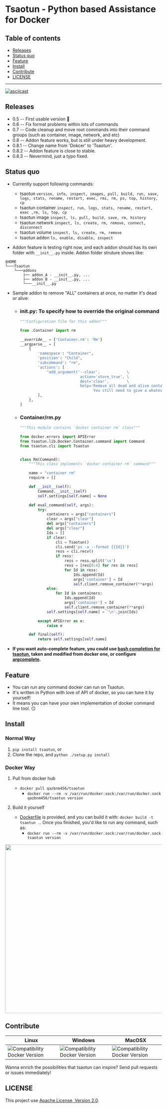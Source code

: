 # Tsaotun - Python based Assistance for Docker

## **Table of contents**

* [Releases](#releases)
* [Status quo](#status)
* [Feature](#feature)
* [Install](#install)
* [Contribute](#contribute)
* [LICENSE](#license)

---------------------------------------

[![asciicast](https://asciinema.org/a/99422.png)](https://asciinema.org/a/99422?autoplay=1)

<a name="releases"></a>
## Releases

- 0.5 -- First usable version :tada:
- 0.6 -- Fix format problems within lots of commands
- 0.7 -- Code cleanup and move root commands into their command groups (such as container, image, network, and etc)
- 0.8 -- Addon feature works, but is still under heavy development.
- 0.8.1 -- Change name from 'Dokcer' to 'Tsaotun'.
- 0.8.2 -- Addon feature is close to stable.
- 0.8.3 -- Nevermind, just a typo fixed.

<a name="status"></a>
## Status quo

- Currently support following commands:
    - tsaotun `version, info, inspect, images, pull, build, run, save, logs, stats, rename, restart, exec, rmi, rm, ps, top, history, cp`
    - tsaotun container `inspect, run, logs, stats, rename, restart, exec ,rm, ls, top, cp`
    - tsaotun image `inspect, ls, pull, build, save, rm, history`
    - tsaotun network `inspect, ls, create, rm, remove, connect, disconnect`
    - tsaotun volume `inspect, ls, create, rm, remove`
    - tsaotun addon `ls, enable, disable, inspect`

- Addon feature is testing right now, and each addon should has its own folder with `__init__.py` inside. Addon folder struture shows like:

```
$HOME
└───Tsaotun
    └───addons
        ├── addon_A - __init__.py, ...
        ├── addon_B - __init__.py, ...
        └───__init__.py
```

- Sample addon to remove "ALL" containers at once, no matter it's dead or alive:
    - ### __init__.py: To specify how to override the original command
        ```python
        """Configuration file for this addon"""

        from .Container import rm

        __override__ = {'Container.rm': 'Rm'}
        __argparse__ = [
            {
                'namespace': "Container",
                'position': "Child",
                'subcommand': "rm",
                'actions': [
                    "add_argument('--clear',            \
                                   action='store_true', \
                                   dest='clear',        \
                                   help='Remove all dead and alive containers. \
                                         You still need to give a whatever container ID.')",
                ],
            },
        ]
        ```

    - ### Container/rm.py
        ```python
        """This module contains `docker container rm` class"""

        from docker.errors import APIError
        from tsaotun.lib.Docker.Container.command import Command
        from tsaotun.cli import Tsaotun


        class Rm(Command):
            """This class implements `docker container rm` command"""

            name = "container rm"
            require = []

            def __init__(self):
                Command.__init__(self)
                self.settings[self.name] = None

            def eval_command(self, args):
                try:
                    containers = args["containers"]
                    clear = args["clear"]
                    del args["containers"]
                    del args["clear"]
                    Ids = []
                    if clear:
                        cli = Tsaotun()
                        cli.send('ps -a --format {{Id}}')
                        ress = cli.recv()
                        if ress:
                            ress = ress.split('\n')
                            ress = [res[0:4] for res in ress]
                            for Id in ress:
                                Ids.append(Id)
                                args['container'] = Id
                                self.client.remove_container(**args)
                    else:
                        for Id in containers:
                            Ids.append(Id)
                            args['container'] = Id
                            self.client.remove_container(**args)
                    self.settings[self.name] = '\n'.join(Ids)

                except APIError as e:
                    raise e

            def final(self):
                return self.settings[self.name]
        ```

- **If you want auto-complete feature, you could use [bash completion for tsaotun](completion/tsaotun), taken and modified from docker one, or configure [argcomplete](https://github.com/kislyuk/argcomplete).**

<a name="feature"></a>
## Feature

- You can run any command docker can run on Tsaotun.
- It's written in Python with love of API of docker, so you can tune it by yourself!
- It means you can have your own implementation of docker command line tool. :smirk:

<a name="install"></a>
## Install

### Normal Way

1. `pip install tsaotun`, or
2. Clone the repo, and `python ./setup.py install`

### Docker Way

1. Pull from docker hub
    - `docker pull qazbnm456/tsaotun`
        - `docker run --rm -v /var/run/docker.sock:/var/run/docker.sock qazbnm456/tsaotun version`

2. Build it yourself
    - [Dockerfile](Dockerfile) is provided, and you can build it with: `docker build -t tsaotun .`. Once you finished, you'd like to run any command, such as:
        - `docker run --rm -v /var/run/docker.sock:/var/run/docker.sock tsaotun version`

<img src="http://i.imgur.com/WRkfRoq.png" width="540">

<a name="contribute"></a>
## Contribute

| Linux | Windows | MacOSX |
|------------------|---------|---------|
| ![Compatibility Docker Version](https://img.shields.io/badge/docker%20version-1.13.0-blue.svg) | ![Compatibility Docker Version](https://img.shields.io/badge/docker%20version-1.13.0-blue.svg) | ![Compatibility Docker Version](https://img.shields.io/badge/docker%20version-1.13.0-blue.svg) |

Wanna enrich the possibilities that tsaotun can inspire? Send pull requests or issues immediately!

<a name="license"></a>
## LICENSE

This project use [Apache License, Version 2.0](LICENSE).
